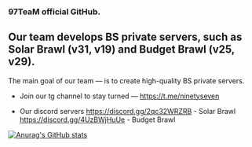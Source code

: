 ### 97TeaM official GitHub.

## Our team develops BS private servers, such as Solar Brawl (v31, v19) and Budget Brawl (v25, v29).
The main goal of our team — is to create high-quality BS private servers.

- Join our tg channel to stay turned — https://t.me/ninetyseven

- Our discord servers
https://discord.gg/2qc32WRZRB - Solar Brawl
https://discord.gg/4UzBWjHuUe - Budget Brawl

[![Anurag's GitHub stats](https://github-readme-stats.vercel.app/api?username=anuraghazra)](https://github.com/anuraghazra/github-readme-stats)
